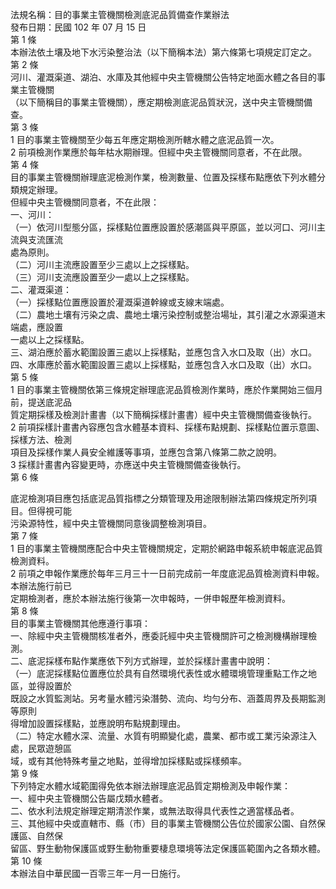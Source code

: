 法規名稱：目的事業主管機關檢測底泥品質備查作業辦法  
發布日期：民國 102 年 07 月 15 日  
第 1 條  
本辦法依土壤及地下水污染整治法（以下簡稱本法）第六條第七項規定訂定之。  
第 2 條  
河川、灌溉渠道、湖泊、水庫及其他經中央主管機關公告特定地面水體之各目的事業主管機關  
（以下簡稱目的事業主管機關），應定期檢測底泥品質狀況，送中央主管機關備查。  
第 3 條  
1 目的事業主管機關至少每五年應定期檢測所轄水體之底泥品質一次。  
2 前項檢測作業應於每年枯水期辦理。但經中央主管機關同意者，不在此限。  
第 4 條  
目的事業主管機關辦理底泥檢測作業，檢測數量、位置及採樣布點應依下列水體分類規定辦理。  
但經中央主管機關同意者，不在此限：  
一、河川：  
（一）依河川型態分區，採樣點位置應設置於感潮區與平原區，並以河口、河川主流與支流匯流  
處為原則。  
（二）河川主流應設置至少三處以上之採樣點。  
（三）河川支流應設置至少一處以上之採樣點。  
二、灌溉渠道：  
（一）採樣點位置應設置於灌溉渠道幹線或支線末端處。  
（二）農地土壤有污染之虞、農地土壤污染控制或整治場址，其引灌之水源渠道末端處，應設置  
一處以上之採樣點。  
三、湖泊應於蓄水範圍設置三處以上採樣點，並應包含入水口及取（出）水口。  
四、水庫應於蓄水範圍設置三處以上採樣點，並應包含入水口及取（出）水口。  
第 5 條  
1 目的事業主管機關依第三條規定辦理底泥品質檢測作業時，應於作業開始三個月前，提送底泥品  
質定期採樣及檢測計畫書（以下簡稱採樣計畫書）經中央主管機關備查後執行。  
2 前項採樣計畫書內容應包含水體基本資料、採樣布點規劃、採樣點位置示意圖、採樣方法、檢測  
項目及採樣作業人員安全維護等事項，並應包含第八條第二款之說明。  
3 採樣計畫書內容變更時，亦應送中央主管機關備查後執行。  
第 6 條  


底泥檢測項目應包括底泥品質指標之分類管理及用途限制辦法第四條規定所列項目。但得視可能  
污染源特性，經中央主管機關同意後調整檢測項目。  
第 7 條  
1 目的事業主管機關應配合中央主管機關規定，定期於網路申報系統申報底泥品質檢測資料。  
2 前項之申報作業應於每年三月三十一日前完成前一年度底泥品質檢測資料申報。本辦法施行前已  
定期檢測者，應於本辦法施行後第一次申報時，一併申報歷年檢測資料。  
第 8 條  
目的事業主管機關其他應遵行事項：  
一、除經中央主管機關核准者外，應委託經中央主管機關許可之檢測機構辦理檢測。  
二、底泥採樣布點作業應依下列方式辦理，並於採樣計畫書中說明：  
（一）底泥採樣點位置應位於具有自然環境代表性或水體環境管理重點工作之地區，並得設置於  
既設之水質監測站。另考量水體污染潛勢、流向、均勻分布、涵蓋周界及長期監測等原則  
得增加設置採樣點，並應說明布點規劃理由。  
（二）特定水體水深、流量、水質有明顯變化處，農業、都市或工業污染源注入處，民眾遊憩區  
域，或有其他特殊考量之地點，並得增加採樣點或採樣頻率。  
第 9 條  
下列特定水體水域範圍得免依本辦法辦理底泥品質定期檢測及申報作業：  
一、經中央主管機關公告屬戊類水體者。  
二、依水利法規定辦理定期清淤作業，或無法取得具代表性之適當樣品者。  
三、其他經中央或直轄市、縣（市）目的事業主管機關公告位於國家公園、自然保護區、自然保  
留區、野生動物保護區或野生動物重要棲息環境等法定保護區範圍內之各類水體。  
第 10 條  
本辦法自中華民國一百零三年一月一日施行。  


